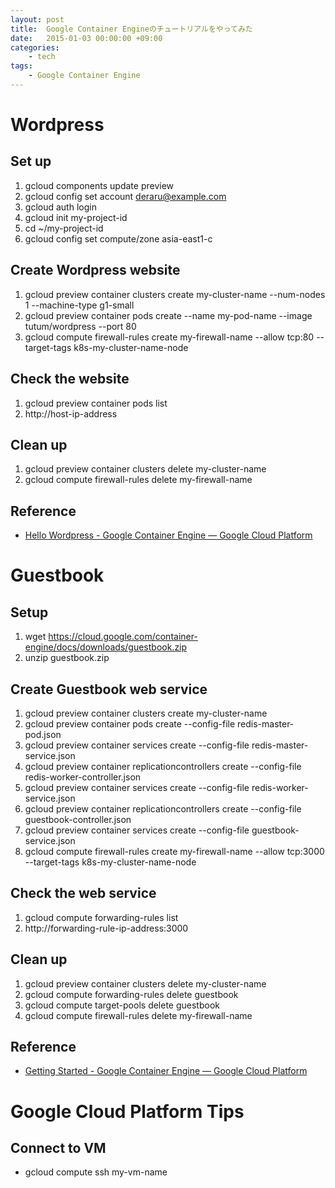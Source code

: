 ```yaml
---
layout: post
title:  Google Container Engineのチュートリアルをやってみた
date:   2015-01-03 00:00:00 +09:00
categories:
    - tech
tags:
    - Google Container Engine
---
```


# Wordpress

## Set up

1. gcloud components update preview
1. gcloud config set account deraru@example.com
1. gcloud auth login
1. gcloud init my-project-id
1. cd ~/my-project-id
1. gcloud config set compute/zone asia-east1-c

## Create Wordpress website

1. gcloud preview container clusters create my-cluster-name --num-nodes 1 --machine-type g1-small
1. gcloud preview container pods create --name my-pod-name --image tutum/wordpress --port 80
1. gcloud compute firewall-rules create my-firewall-name --allow tcp:80 --target-tags k8s-my-cluster-name-node

## Check the website

1. gcloud preview container pods list
1. http://host-ip-address

## Clean up

1. gcloud preview container clusters delete my-cluster-name
1. gcloud compute firewall-rules delete my-firewall-name

## Reference

- [Hello Wordpress - Google Container Engine — Google Cloud Platform](https://cloud.google.com/container-engine/docs/hello-wordpress)

# Guestbook

## Setup

1. wget https://cloud.google.com/container-engine/docs/downloads/guestbook.zip
1. unzip guestbook.zip

## Create Guestbook web service

1. gcloud preview container clusters create my-cluster-name
1. gcloud preview container pods create --config-file redis-master-pod.json
1. gcloud preview container services create --config-file redis-master-service.json
1. gcloud preview container replicationcontrollers create --config-file redis-worker-controller.json
1. gcloud preview container services create --config-file redis-worker-service.json
1. gcloud preview container replicationcontrollers create --config-file guestbook-controller.json
1. gcloud preview container services create --config-file guestbook-service.json
1. gcloud compute firewall-rules create my-firewall-name --allow tcp:3000 --target-tags k8s-my-cluster-name-node

## Check the web service

1. gcloud compute forwarding-rules list
1. http://forwarding-rule-ip-address:3000

## Clean up

1. gcloud preview container clusters delete my-cluster-name
1. gcloud compute forwarding-rules delete guestbook
1. gcloud compute target-pools delete guestbook
1. gcloud compute firewall-rules delete my-firewall-name

## Reference

- [Getting Started - Google Container Engine — Google Cloud Platform](https://cloud.google.com/container-engine/docs/guestbook)

# Google Cloud Platform Tips

## Connect to VM

- gcloud compute ssh my-vm-name
